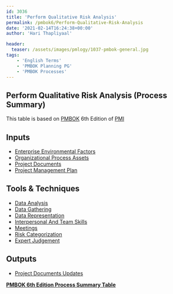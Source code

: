 ```yaml
---
id: 3036   
title: 'Perform Qualitative Risk Analysis'
permalink: /pmbok6/Perform-Qualitative-Risk-Analysis
date: '2021-02-14T16:24:38+00:00'
author: 'Hari Thapliyaal'

header:
  teaser: /assets/images/pmlogy/1037-pmbok-general.jpg
tags:
    - 'English Terms'
    - 'PMBOK Planning PG'
    - 'PMBOK Processes'
---
```


## Perform Qualitative Risk Analysis (Process Summary)

This table is based on [PMBOK](https://www.pmi.org/pmbok-guide-standards) 6th Edition of [PMI](https://www.pmi.org)

## **Inputs**

- [Enterprise Environmental Factors](/pmbok6/enterprise-environmental-factors)
- [Organizational Process Assets](/pmbok6/organizational-process-assets)
- [Project Documents](/pmbok6/project-documents)
- [Project Management Plan](/pmbok6/project-management-plan)

## **Tools &amp; Techniques**

- [Data Analysis](/pmbok6/data-analysis)
- [Data Gathering](/pmbok6/data-gathering)
- [Data Representation](/pmbok6/data-representation)
- [Interpersonal And Team Skills](/pmbok6/interpersonal-and-team-skills)
- [Meetings](/pmbok6/meetings)
- [Risk Categorization](/pmbok6/risk-categorization)
- [Expert Judgement](/pmbok6/expert-judgement)

## **Outputs**

- [Project Documents Updates](/pmbok6/project-documents-updates)

**[PMBOK 6th Edition Process Summary Table](process-groups-and-processes-in-pmbok6/)**